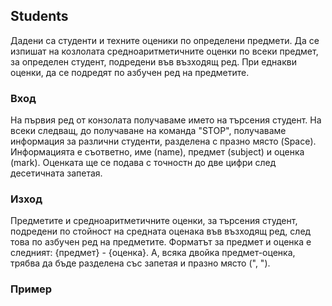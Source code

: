 ## Students

Дадени са студенти и техните оценики по определени предмети. Да се изпишат на козлолата средноаритметичните оценки по всеки предмет, за определен студент, подредени във възходящ ред. При еднакви оценки, да се подредят по азбучен ред на предметите.

### Вход

На първия ред от конзолата получаваме името на търсения студент. На всеки следващ, до получаване на команда "STOP", получаваме информация за различни студенти, разделена с празно място (Space). Информацията е съответно, име (name), предмет (subject) и оценка (mark). Оценката ще се подава с точностн до две цифри след десетичната запетая.

### Изход

Предметите и средноаритметичните оценки, за търсения студент, подредени по стойност на средната оценака във възходящ ред, след това по азбучен ред на предметите.
Форматът за предмет и оценка е следният: {предмет} - {оценка}. А, всяка двойка предмет-оценка, трябва да бъде разделена със запетая и празно място (", ").

### Пример

####
